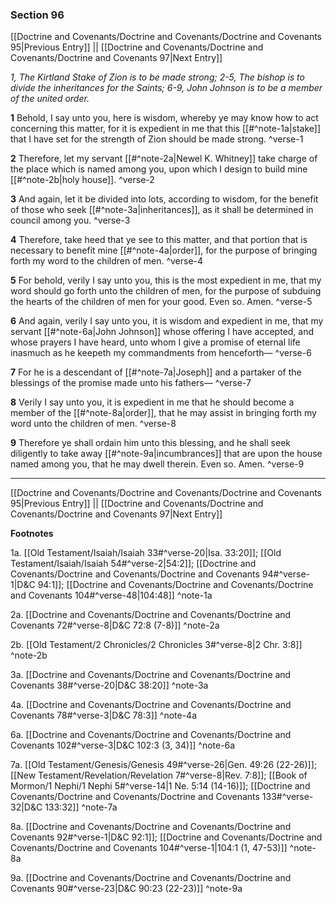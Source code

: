 ### Section 96

[[Doctrine and Covenants/Doctrine and Covenants/Doctrine and Covenants 95|Previous Entry]]  ||  [[Doctrine and Covenants/Doctrine and Covenants/Doctrine and Covenants 97|Next Entry]]

*1, The Kirtland Stake of Zion is to be made strong; 2-5, The bishop is to divide the inheritances for the Saints; 6-9, John Johnson is to be a member of the united order.*

**1**  Behold, I say unto you, here is wisdom, whereby ye may know how to act concerning this matter, for it is expedient in me that this [[#^note-1a|stake]] that I have set for the strength of Zion should be made strong. ^verse-1

**2**  Therefore, let my servant [[#^note-2a|Newel K. Whitney]] take charge of the place which is named among you, upon which I design to build mine [[#^note-2b|holy house]]. ^verse-2

**3**  And again, let it be divided into lots, according to wisdom, for the benefit of those who seek [[#^note-3a|inheritances]], as it shall be determined in council among you. ^verse-3

**4**  Therefore, take heed that ye see to this matter, and that portion that is necessary to benefit mine [[#^note-4a|order]], for the purpose of bringing forth my word to the children of men. ^verse-4

**5**  For behold, verily I say unto you, this is the most expedient in me, that my word should go forth unto the children of men, for the purpose of subduing the hearts of the children of men for your good. Even so. Amen. ^verse-5

**6**  And again, verily I say unto you, it is wisdom and expedient in me, that my servant [[#^note-6a|John Johnson]] whose offering I have accepted, and whose prayers I have heard, unto whom I give a promise of eternal life inasmuch as he keepeth my commandments from henceforth— ^verse-6

**7**  For he is a descendant of [[#^note-7a|Joseph]] and a partaker of the blessings of the promise made unto his fathers— ^verse-7

**8**  Verily I say unto you, it is expedient in me that he should become a member of the [[#^note-8a|order]], that he may assist in bringing forth my word unto the children of men. ^verse-8

**9**  Therefore ye shall ordain him unto this blessing, and he shall seek diligently to take away [[#^note-9a|incumbrances]] that are upon the house named among you, that he may dwell therein. Even so. Amen. ^verse-9


---
[[Doctrine and Covenants/Doctrine and Covenants/Doctrine and Covenants 95|Previous Entry]]  ||  [[Doctrine and Covenants/Doctrine and Covenants/Doctrine and Covenants 97|Next Entry]]


**Footnotes**


1a. [[Old Testament/Isaiah/Isaiah 33#^verse-20|Isa. 33:20]]; [[Old Testament/Isaiah/Isaiah 54#^verse-2|54:2]]; [[Doctrine and Covenants/Doctrine and Covenants/Doctrine and Covenants 94#^verse-1|D&C 94:1]]; [[Doctrine and Covenants/Doctrine and Covenants/Doctrine and Covenants 104#^verse-48|104:48]] ^note-1a

2a. [[Doctrine and Covenants/Doctrine and Covenants/Doctrine and Covenants 72#^verse-8|D&C 72:8 (7-8)]] ^note-2a

2b. [[Old Testament/2 Chronicles/2 Chronicles 3#^verse-8|2 Chr. 3:8]] ^note-2b

3a. [[Doctrine and Covenants/Doctrine and Covenants/Doctrine and Covenants 38#^verse-20|D&C 38:20]] ^note-3a

4a. [[Doctrine and Covenants/Doctrine and Covenants/Doctrine and Covenants 78#^verse-3|D&C 78:3]] ^note-4a

6a. [[Doctrine and Covenants/Doctrine and Covenants/Doctrine and Covenants 102#^verse-3|D&C 102:3 (3, 34)]] ^note-6a

7a. [[Old Testament/Genesis/Genesis 49#^verse-26|Gen. 49:26 (22-26)]]; [[New Testament/Revelation/Revelation 7#^verse-8|Rev. 7:8]]; [[Book of Mormon/1 Nephi/1 Nephi 5#^verse-14|1 Ne. 5:14 (14-16)]]; [[Doctrine and Covenants/Doctrine and Covenants/Doctrine and Covenants 133#^verse-32|D&C 133:32]] ^note-7a

8a. [[Doctrine and Covenants/Doctrine and Covenants/Doctrine and Covenants 92#^verse-1|D&C 92:1]]; [[Doctrine and Covenants/Doctrine and Covenants/Doctrine and Covenants 104#^verse-1|104:1 (1, 47-53)]] ^note-8a

9a. [[Doctrine and Covenants/Doctrine and Covenants/Doctrine and Covenants 90#^verse-23|D&C 90:23 (22-23)]] ^note-9a